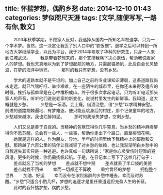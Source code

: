title: 怀揣梦想，偶酌乡愁 
date: 2014-12-10 01:43
categories: 梦似咫尺天涯
tags: [文学,随便写写,一路有你,散文]
---
　　2013年秋季学期，不顾家人反对，我选择从国内一所知名军校退学，只为一个学术梦。当然，这一决定让我丢了别人口中的“铁饭碗”。退学之后可以转到一所地方大学继续学业，以此为平台，我于2014年考取了华科的研究生，只身一人来到江城武汉。
　　我是带着梦想来的，那个支撑我痛下决心退伍，帮助我说服家人的梦想。我也天真地以为到了梦想起航的地方，只需起锚扬帆，此后自会长风破浪，在梦的海洋中徜徉。
　　那时的我只有梦想，没有乡愁。

　　学术的道路本就不是平坦的。加上自己之前的专业课知识薄弱，这条道路我尚未走远，就已气喘吁吁、举步艰难。在一座陌生的城市里，在你还未来得及适应的时候，挫折与孤单早是在心中堆积成山。终于很多次拿起电话，只为听听电话那头家人的声音，听听他们说说老家的新变化，说说村里发生的新鲜事。我知道，这大概就是乡愁。
　　乡愁是一坛酒，会上瘾。借酒浇愁，借“乡愁”以求精神安慰。前进的道路荆棘遍地、有梦难逐，便只能远眺身后的村庄，那个记录童年的地方。乡愁越来越浓，我也烂醉如泥。
　　那时的我渐失梦想，空剩乡愁。

　　人们又总是善于自救的。当精神的包袱压得你几乎窒息，当乡愁的精神麻痹醉得你不愿苏醒。总会有一些人、一些事，帮助你走出下个路口，直至柳暗花明。
　　她就是这样的人。作为朋友，异地。半年的时间里给予我精神上的鼓励和安慰。那跨越了六百公里的陪伴让我减轻了对乡愁的依赖，也让我渐渐明白乡愁中的自我迷失其实只是一种逃避。也许真如一句话所说：“家是你心灵受伤时短暂的避风港，更多的时候，你仍需扬帆起航。于是，在日记本上写下了这样几行句子：
　　差点就忘了当初的梦想
　　差点就不想牛掰
　　差点就丢了半口袋的美德
　　差点就找不回来
　　幸而一切都还不算晚
　　重拾曾经的梦想
　　拥抱整个世界
　　加油、好运
　　幸而没有在浓烈易醉的乡愁中睡去，幸而及时苏醒。“乡愁”只适合小酌几杯，梦想的追逐才是虽任重道远但充盈人生的长征。
　　此时的我怀揣梦想，偶酌乡愁。